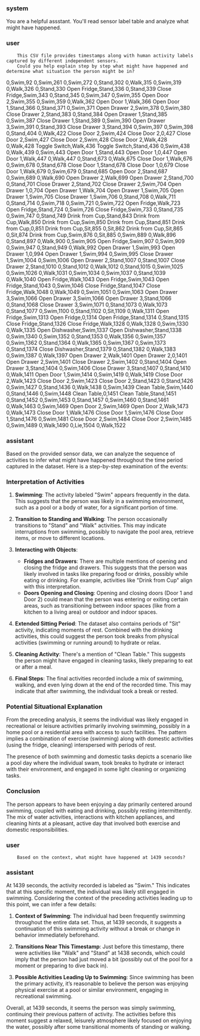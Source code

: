 ### system
You are a helpful assstant. You'll read sensor label table and analyze what might have happened.
### user

        This CSV file provides timestamps along with human activity labels captured by different independent sensors.
        Could you help explain step by step what might have happened and determine what situation the person might be in?
    
0,Swim,92
0,Swim,261
0,Swim,272
0,Stand,302
0,Walk,315
0,Swim,319
0,Walk,326
0,Stand,330
Open Fridge,Stand,336
0,Stand,339
Close Fridge,Swim,343
0,Stand,345
0,Swim,347
0,Swim,355
Open Door 2,Swim,355
0,Swim,359
0,Walk,362
Open Door 1,Walk,366
Open Door 1,Stand,366
0,Stand,371
0,Swim,371
Open Drawer 2,Swim,378
0,Swim,380
Close Drawer 2,Stand,383
0,Stand,384
Open Drawer 1,Stand,385
0,Swim,387
Close Drawer 1,Stand,389
0,Swim,390
Open Drawer 3,Swim,391
0,Stand,393
Close Drawer 3,Stand,394
0,Swim,397
0,Swim,398
0,Stand,404
0,Walk,422
Close Door 2,Swim,424
Close Door 2,0,427
Close Door 2,Swim,427
Close Door 2,Swim,428
Close Door 2,Walk,428
0,Walk,428
Toggle Switch,Walk,436
Toggle Switch,Stand,436
0,Swim,438
0,Walk,439
0,Swim,443
Open Door 1,Stand,443
Open Door 1,0,447
Open Door 1,Walk,447
0,Walk,447
0,Stand,673
0,Walk,675
Close Door 1,Walk,676
0,Swim,678
0,Stand,678
Close Door 1,Stand,678
Close Door 1,0,679
Close Door 1,Walk,679
0,Swim,679
0,Stand,685
Open Door 2,Stand,687
0,Swim,689
0,Walk,690
Open Drawer 2,Walk,699
Open Drawer 2,Stand,700
0,Stand,701
Close Drawer 2,Stand,702
Close Drawer 2,Swim,704
Open Drawer 1,0,704
Open Drawer 1,Walk,704
Open Drawer 1,Swim,705
Open Drawer 1,Swim,705
Close Drawer 1,Swim,706
0,Stand,708
0,Walk,711
0,Stand,714
0,Swim,718
0,Swim,721
0,Swim,722
Open Fridge,Walk,723
Open Fridge,Stand,724
0,Swim,726
Close Fridge,Swim,733
0,Stand,735
0,Swim,747
0,Stand,749
Drink from Cup,Stand,843
Drink from Cup,Walk,850
Drink from Cup,Swim,850
Drink from Cup,Stand,851
Drink from Cup,0,851
Drink from Cup,Sit,855
0,Sit,862
Drink from Cup,Sit,865
0,Sit,874
Drink from Cup,Swim,876
0,Sit,885
0,Swim,889
0,Walk,896
0,Stand,897
0,Walk,900
0,Swim,905
Open Fridge,Swim,907
0,Swim,909
0,Swim,947
0,Stand,949
0,Walk,992
Open Drawer 1,Swim,993
Open Drawer 1,0,994
Open Drawer 1,Swim,994
0,Swim,995
Close Drawer 1,Swim,1004
0,Swim,1006
Open Drawer 2,Stand,1007
0,Stand,1007
Close Drawer 2,Stand,1010
0,Stand,1012
0,Walk,1012
0,Stand,1015
0,Swim,1025
0,Swim,1026
0,Walk,1031
0,Swim,1034
0,Swim,1037
0,Stand,1039
0,Walk,1040
Open Fridge,Walk,1043
Open Fridge,Swim,1043
Open Fridge,Stand,1043
0,Swim,1046
Close Fridge,Stand,1047
Close Fridge,Walk,1048
0,Walk,1049
0,Swim,1051
0,Swim,1063
Open Drawer 3,Swim,1066
Open Drawer 3,Swim,1066
Open Drawer 3,Stand,1066
0,Stand,1068
Close Drawer 3,Swim,1071
0,Stand,1073
0,Walk,1073
0,Stand,1077
0,Swim,1100
0,Stand,1102
0,Sit,1109
0,Walk,1311
Open Fridge,Swim,1313
Open Fridge,0,1314
Open Fridge,Stand,1314
0,Stand,1315
Close Fridge,Stand,1326
Close Fridge,Walk,1328
0,Walk,1328
0,Swim,1330
0,Walk,1335
Open Dishwasher,Swim,1337
Open Dishwasher,Stand,1338
0,Swim,1340
0,Swim,1352
0,Stand,1353
0,Walk,1356
0,Swim,1357
0,Swim,1362
0,Stand,1364
0,Walk,1365
0,Swim,1367
0,Swim,1373
0,Stand,1374
Close Dishwasher,Stand,1379
0,Stand,1382
0,Walk,1383
0,Swim,1387
0,Walk,1397
Open Drawer 2,Walk,1401
Open Drawer 2,0,1401
Open Drawer 2,Swim,1401
Close Drawer 2,Swim,1402
0,Stand,1404
Open Drawer 3,Stand,1404
0,Swim,1406
Close Drawer 3,Stand,1407
0,Stand,1410
0,Walk,1411
Open Door 1,Swim,1414
0,Swim,1419
0,Walk,1419
Close Door 2,Walk,1423
Close Door 2,Swim,1423
Close Door 2,Stand,1423
0,Stand,1426
0,Swim,1427
0,Stand,1436
0,Walk,1438
0,Swim,1439
Clean Table,Swim,1440
0,Stand,1446
0,Swim,1448
Clean Table,0,1451
Clean Table,Stand,1451
0,Stand,1452
0,Swim,1453
0,Stand,1457
0,Swim,1460
0,Stand,1461
0,Walk,1463
0,Swim,1469
Open Door 2,Swim,1469
Open Door 2,Walk,1473
0,Walk,1473
Close Door 1,Walk,1476
Close Door 1,Swim,1476
Close Door 1,Stand,1476
0,Swim,1481
Close Door 2,Swim,1484
Close Door 2,Swim,1485
0,Swim,1489
0,Walk,1490
0,Lie,1504
0,Walk,1522

### assistant
Based on the provided sensor data, we can analyze the sequence of activities to infer what might have happened throughout the time period captured in the dataset. Here is a step-by-step examination of the events:

### Interpretation of Activities

1. **Swimming**: The activity labeled "Swim" appears frequently in the data. This suggests that the person was likely in a swimming environment, such as a pool or a body of water, for a significant portion of time.
   
2. **Transition to Standing and Walking**: The person occasionally transitions to "Stand" and "Walk" activities. This may indicate interruptions from swimming, possibly to navigate the pool area, retrieve items, or move to different locations.

3. **Interacting with Objects**:
   - **Fridges and Drawers**: There are multiple mentions of opening and closing the fridge and drawers. This suggests that the person was likely involved in tasks like preparing food or drinks, possibly while eating or drinking. For example, activities like "Drink from Cup" align with this interpretation.
   - **Doors Opening and Closing**: Opening and closing doors (Door 1 and Door 2) could mean that the person was entering or exiting certain areas, such as transitioning between indoor spaces (like from a kitchen to a living area) or outdoor and indoor spaces.

4. **Extended Sitting Period**: The dataset also contains periods of "Sit" activity, indicating moments of rest. Combined with the drinking activities, this could suggest the person took breaks from physical activities (swimming or running around) to hydrate or relax.

5. **Cleaning Activity**: There's a mention of "Clean Table." This suggests the person might have engaged in cleaning tasks, likely preparing to eat or after a meal.

6. **Final Steps**: The final activities recorded include a mix of swimming, walking, and even lying down at the end of the recorded time. This may indicate that after swimming, the individual took a break or rested.

### Potential Situational Explanation

From the preceding analysis, it seems the individual was likely engaged in recreational or leisure activities primarily involving swimming, possibly in a home pool or a residential area with access to such facilities. The pattern implies a combination of exercise (swimming) along with domestic activities (using the fridge, cleaning) interspersed with periods of rest.

The presence of both swimming and domestic tasks depicts a scenario like a pool day where the individual swam, took breaks to hydrate or interact with their environment, and engaged in some light cleaning or organizing tasks.

### Conclusion

The person appears to have been enjoying a day primarily centered around swimming, coupled with eating and drinking, possibly resting intermittently. The mix of water activities, interactions with kitchen appliances, and cleaning hints at a pleasant, active day that involved both exercise and domestic responsibilities.
### user

        Based on the context, what might have happened at 1439 seconds?
    
### assistant
At 1439 seconds, the activity recorded is labeled as "Swim." This indicates that at this specific moment, the individual was likely still engaged in swimming. Considering the context of the preceding activities leading up to this point, we can infer a few details:

1. **Context of Swimming**: The individual had been frequently swimming throughout the entire data set. Thus, at 1439 seconds, it suggests a continuation of this swimming activity without a break or change in behavior immediately beforehand.

2. **Transitions Near This Timestamp**: Just before this timestamp, there were activities like "Walk" and "Stand" at 1438 seconds, which could imply that the person had just moved a bit (possibly out of the pool for a moment or preparing to dive back in).

3. **Possible Activities Leading Up to Swimming**: Since swimming has been the primary activity, it’s reasonable to believe the person was enjoying physical exercise at a pool or similar environment, engaging in recreational swimming.

Overall, at 1439 seconds, it seems the person was simply swimming, continuing their previous pattern of activity. The activities before this moment suggest a relaxed, leisurely atmosphere likely focused on enjoying the water, possibly after some transitional moments of standing or walking.

